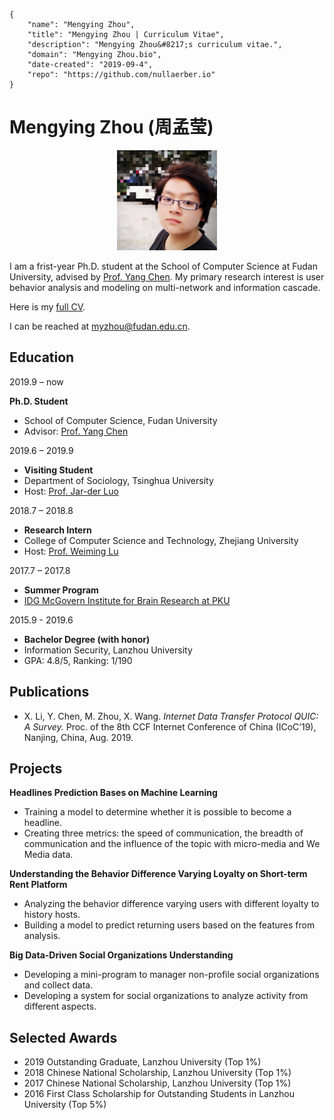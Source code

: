 ```bio-meta
{
    "name": "Mengying Zhou",
    "title": "Mengying Zhou | Curriculum Vitae",
    "description": "Mengying Zhou&#8217;s curriculum vitae.",
    "domain": "Mengying Zhou.bio",
    "date-created": "2019-09-4",
    "repo": "https://github.com/nullaerber.io"
}
```

# Mengying Zhou<span aria-hidden="true"> (</span><span lang="zh-CN">周孟莹</span><span aria-hidden="true">)</span>

<figure class="gl-page-background gl-float-right" style="text-align: center;"><img src="/myzhou/avatar.jpg" alt="A photo of me" width="160" height="160" style="max-width: 160px;" /></figure>

I am a frist-year Ph.D. student at the School of Computer Science at Fudan University, advised by [Prof. Yang Chen](https://chenyang03.wordpress.com). My primary research interest is user behavior analysis and modeling on multi-network and information cascade.

Here is my [full CV](https://nullaerber.github.io/myzhou/myzhou_cv.pdf).

I can be reached at <a href="mailto:myzhou@fudan.edu.cn">myzhou@fudan.edu.cn</a>.

## Education                                                                      
2019.9 – now

__Ph.D. Student__
  - School of Computer Science, Fudan University
  - Advisor: [Prof. Yang Chen](https://chenyang03.wordpress.com/)

2019.6 – 2019.9
  - __Visiting Student__
  - Department of Sociology, Tsinghua University
  - Host: [Prof. Jar-der Luo](https://www.tsinghua.edu.cn/publish/Socen/2754/2010/20101224015637956554986/20101224015637956554986_.html)

2018.7 – 2018.8
  - __Research Intern__
  - College of Computer Science and Technology, Zhejiang University
  - Host: [Prof. Weiming Lu](http://www.dcd.zju.edu.cn/62105458/9c814f1f660e526f65596388)

2017.7 – 2017.8
  - __Summer Program__
  - [IDG McGovern Institute for Brain Research at PKU](http://mgv.pku.edu.cn/english/index.htm) 

2015.9 - 2019.6
  - __Bachelor Degree (with honor)__
  - Information Security, Lanzhou University 
  - GPA: 4.8/5, Ranking: 1/190

## Publications
- X. Li, Y. Chen, M. Zhou, X. Wang. _Internet Data Transfer Protocol QUIC: A Survey._ Proc. of the 8th CCF Internet Conference of China (ICoC’19), Nanjing, China, Aug. 2019.

## Projects
__Headlines Prediction Bases on Machine Learning__
- Training a model to determine whether it is possible to become a headline.
- Creating three metrics: the speed of communication, the breadth of communication and the influence of the topic with micro-media and We Media data.

__Understanding the Behavior Difference Varying Loyalty on Short-term Rent Platform__
- Analyzing the behavior difference varying users with different loyalty to history hosts.
- Building a model to predict returning users based on the features from analysis.

__Big Data-Driven Social Organizations Understanding__
- Developing a mini-program to manager non-profile social organizations and collect data.
- Developing a system for social organizations to analyze activity from different aspects.

## Selected Awards                                                        
- 2019 Outstanding Graduate, Lanzhou University (Top 1%)
- 2018 Chinese National Scholarship, Lanzhou University (Top 1%)
- 2017 Chinese National Scholarship, Lanzhou University (Top 1%)
- 2016 First Class Scholarship for Outstanding Students in Lanzhou University (Top 5%)

